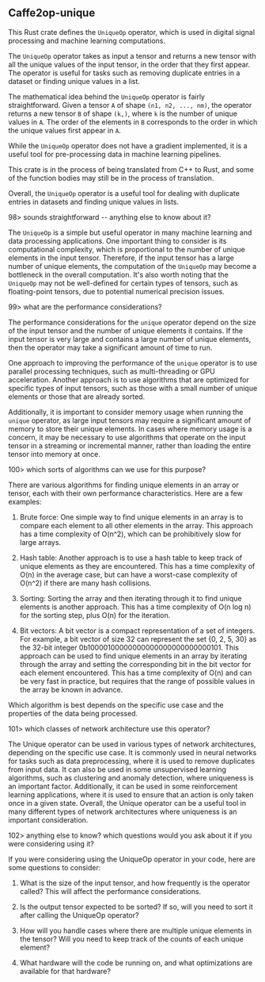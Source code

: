 ## Caffe2op-unique

This Rust crate defines the `UniqueOp` operator,
which is used in digital signal processing and
machine learning computations.

The `UniqueOp` operator takes as input a tensor
and returns a new tensor with all the unique
values of the input tensor, in the order that they
first appear. The operator is useful for tasks
such as removing duplicate entries in a dataset or
finding unique values in a list.

The mathematical idea behind the `UniqueOp`
operator is fairly straightforward. Given a tensor
`A` of shape `(n1, n2, ..., nm)`, the operator
returns a new tensor `B` of shape `(k,)`, where
`k` is the number of unique values in `A`. The
order of the elements in `B` corresponds to the
order in which the unique values first appear in
`A`.

While the `UniqueOp` operator does not have
a gradient implemented, it is a useful tool for
pre-processing data in machine learning pipelines.

This crate is in the process of being translated
from C++ to Rust, and some of the function bodies
may still be in the process of translation.

Overall, the `UniqueOp` operator is a useful tool
for dealing with duplicate entries in datasets and
finding unique values in lists.

98> sounds straightforward -- anything else to
know about it?

The `UniqueOp` is a simple but useful operator in
many machine learning and data processing
applications. One important thing to consider is
its computational complexity, which is
proportional to the number of unique elements in
the input tensor. Therefore, if the input tensor
has a large number of unique elements, the
computation of the `UniqueOp` may become
a bottleneck in the overall computation. It's also
worth noting that the `UniqueOp` may not be
well-defined for certain types of tensors, such as
floating-point tensors, due to potential numerical
precision issues.

99> what are the performance considerations?

The performance considerations for the `unique`
operator depend on the size of the input tensor
and the number of unique elements it contains. If
the input tensor is very large and contains
a large number of unique elements, then the
operator may take a significant amount of time to
run.

One approach to improving the performance of the
`unique` operator is to use parallel processing
techniques, such as multi-threading or GPU
acceleration. Another approach is to use
algorithms that are optimized for specific types
of input tensors, such as those with a small
number of unique elements or those that are
already sorted.

Additionally, it is important to consider memory
usage when running the `unique` operator, as large
input tensors may require a significant amount of
memory to store their unique elements. In cases
where memory usage is a concern, it may be
necessary to use algorithms that operate on the
input tensor in a streaming or incremental manner,
rather than loading the entire tensor into memory
at once.

100> which sorts of algorithms can we use for this
purpose?

There are various algorithms for finding unique
elements in an array or tensor, each with their
own performance characteristics. Here are a few
examples:

1. Brute force: One simple way to find unique
   elements in an array is to compare each element
   to all other elements in the array. This
   approach has a time complexity of O(n^2), which
   can be prohibitively slow for large arrays.

2. Hash table: Another approach is to use a hash
   table to keep track of unique elements as they
   are encountered. This has a time complexity of
   O(n) in the average case, but can have
   a worst-case complexity of O(n^2) if there are
   many hash collisions.

3. Sorting: Sorting the array and then iterating
   through it to find unique elements is another
   approach. This has a time complexity of O(n log
   n) for the sorting step, plus O(n) for the
   iteration.

4. Bit vectors: A bit vector is a compact
   representation of a set of integers. For
   example, a bit vector of size 32 can represent
   the set {0, 2, 5, 30} as the 32-bit integer
   0b10000100000000000000000000000101. This
   approach can be used to find unique elements in
   an array by iterating through the array and
   setting the corresponding bit in the bit vector
   for each element encountered. This has a time
   complexity of O(n) and can be very fast in
   practice, but requires that the range of
   possible values in the array be known in
   advance.

Which algorithm is best depends on the specific
use case and the properties of the data being
processed.

101> which classes of network architecture use
this operator?

The Unique operator can be used in various types
of network architectures, depending on the
specific use case. It is commonly used in neural
networks for tasks such as data preprocessing,
where it is used to remove duplicates from input
data. It can also be used in some unsupervised
learning algorithms, such as clustering and
anomaly detection, where uniqueness is an
important factor. Additionally, it can be used in
some reinforcement learning applications, where it
is used to ensure that an action is only taken
once in a given state. Overall, the Unique
operator can be a useful tool in many different
types of network architectures where uniqueness is
an important consideration.

102> anything else to know? which questions would
you ask about it if you were considering using it?

If you were considering using the UniqueOp
operator in your code, here are some questions to
consider:

1. What is the size of the input tensor, and how
   frequently is the operator called? This will
   affect the performance considerations.

2. Is the output tensor expected to be sorted? If
   so, will you need to sort it after calling the
   UniqueOp operator?

3. How will you handle cases where there are
   multiple unique elements in the tensor? Will
   you need to keep track of the counts of each
   unique element?

4. What hardware will the code be running on, and
   what optimizations are available for that
   hardware?
